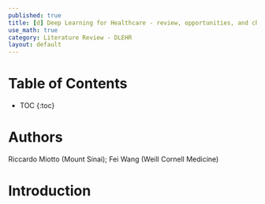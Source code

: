 ```yaml
---
published: true
title: [d] Deep Learning for Healthcare - review, opportunities, and challenges
use_math: true
category: Literature Review - DLEHR
layout: default
---
```


# Table of Contents

* TOC
{:toc}


# Authors

Riccardo Miotto (Mount Sinai); Fei Wang (Weill Cornell Medicine)

# Introduction


